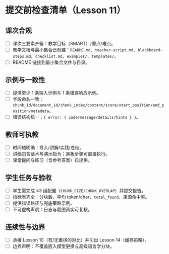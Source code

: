 # 提交前检查清单（Lesson 11）

## 课次合规
- [ ] 课次三要素齐备：教学目标（SMART）/重点/难点。
- [ ] 教学文档与最小集合已创建：`README.md`、`teacher-script.md`、`blackboard-steps.md`、`checklist.md`、`examples/`、`templates/`。
- [ ] README 链接到最小集合文件与目录。

## 示例与一致性
- [ ] 提供至少 1 条输入示例与 1 条错误响应示例。
- [ ] 字段命名一致：`chunk_id/document_id/chunk_index/content/score/start_position/end_position/metadata`。
- [ ] 错误结构统一：`{ error: { code/message/details/hints } }`。

## 教师可执教
- [ ] 时间轴明确：导入/讲解/实践/总结。
- [ ] 讲稿包含话术与演示指令；黑板步骤可直接执行。
- [ ] 课堂提问与练习（含参考答案）已提供。

## 学生任务与验收
- [ ] 学生需完成 ≥3 组配置（`CHUNK_SIZE/CHUNK_OVERLAP`）并提交报告。
- [ ] 指标表齐全：分块数、平均 token/char、`total_found`、来源命中率。
- [ ] 提供错误路径与兜底策略示例。
- [ ] 不可虚构声明：日志与截图真实可复核。

## 连续性与边界
- [ ] 承接 Lesson 10（有/无重排的对比）并引出 Lesson 14（缓存策略）。
- [ ] 边界声明：不覆盖嵌入模型更换与高级语言学分块。